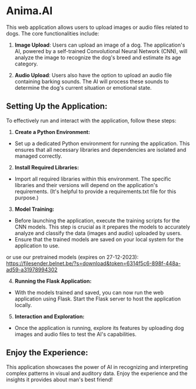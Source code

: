 # Anima.AI

This web application allows users to upload images or audio files related to dogs. The core functionalities include:

1. **Image Upload**: Users can upload an image of a dog. The application's AI, powered by a self-trained Convolutional Neural Network (CNN), will analyze the image to recognize the dog's breed and estimate its age category.

1. **Audio Upload**: Users also have the option to upload an audio file containing barking sounds. The AI will process these sounds to determine the dog's current situation or emotional state.

## Setting Up the Application:

To effectively run and interact with the application, follow these steps:

1. **Create a Python Environment:**

* Set up a dedicated Python environment for running the application. This ensures that all necessary libraries and dependencies are isolated and managed correctly.

2. **Install Required Libraries:**

* Import all required libraries within this environment. The specific libraries and their versions will depend on the application's requirements. (It's helpful to provide a requirements.txt file for this purpose.)

3. **Model Training:**

* Before launching the application, execute the training scripts for the CNN models. This step is crucial as it prepares the models to accurately analyze and classify the data (images and audio) uploaded by users.
* Ensure that the trained models are saved on your local system for the application to use.

or use our pretrained models (expires on 27-12-2023): https://filesender.belnet.be/?s=download&token=6314f5c6-898f-448a-ad59-a31978994302

4. **Running the Flask Application:**

* With the models trained and saved, you can now run the web application using Flask. Start the Flask server to host the application locally.

5. **Interaction and Exploration:**

* Once the application is running, explore its features by uploading dog images and audio files to test the AI's capabilities.

## Enjoy the Experience:

This application showcases the power of AI in recognizing and interpreting complex patterns in visual and auditory data. Enjoy the experience and the insights it provides about man's best friend!

